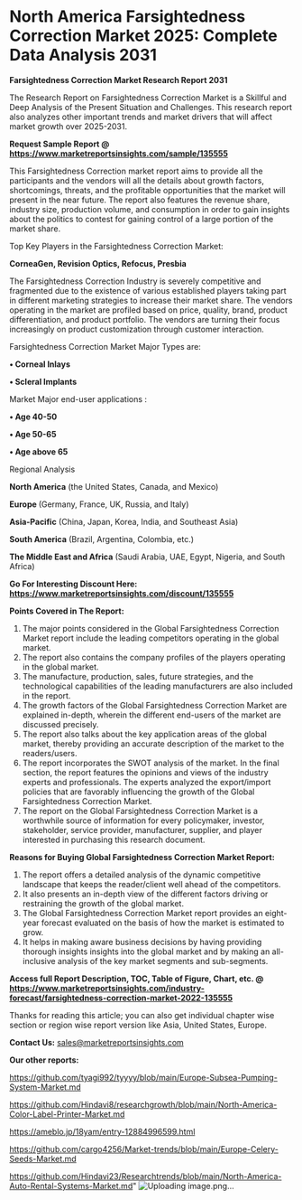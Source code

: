 # North America Farsightedness Correction Market 2025: Complete Data Analysis 2031

<strong>Farsightedness Correction Market Research Report 2031</strong>

The Research Report on Farsightedness Correction Market is a Skillful and Deep Analysis of the Present Situation and Challenges. This research report also analyzes other important trends and market drivers that will affect market growth over 2025-2031.

<strong>Request Sample Report @ <a href=https://www.marketreportsinsights.com/sample/135555>https://www.marketreportsinsights.com/sample/135555</a></strong>

This Farsightedness Correction market report aims to provide all the participants and the vendors will all the details about growth factors, shortcomings, threats, and the profitable opportunities that the market will present in the near future. The report also features the revenue share, industry size, production volume, and consumption in order to gain insights about the politics to contest for gaining control of a large portion of the market share.

Top Key Players in the Farsightedness Correction Market:

<strong>CorneaGen, Revision Optics, Refocus, Presbia</strong>

The Farsightedness Correction Industry is severely competitive and fragmented due to the existence of various established players taking part in different marketing strategies to increase their market share. The vendors operating in the market are profiled based on price, quality, brand, product differentiation, and product portfolio. The vendors are turning their focus increasingly on product customization through customer interaction.

Farsightedness Correction Market Major Types are:

<strong>• Corneal Inlays

• Scleral Implants</strong>

Market Major end-user applications :

<strong>• Age 40-50

• Age 50-65

• Age above 65</strong>

Regional Analysis

</u><strong><b>North America</b></strong> (the United States, Canada, and Mexico)

<strong><b>Europe </b></strong>(Germany, France, UK, Russia, and Italy)

<strong><b>Asia-Pacific</b></strong> (China, Japan, Korea, India, and Southeast Asia)

<strong><b>South America</b></strong> (Brazil, Argentina, Colombia, etc.)

<strong><b>The Middle East and Africa</b></strong> (Saudi Arabia, UAE, Egypt, Nigeria, and South Africa)

<strong>Go For Interesting Discount Here: <a href=https://www.marketreportsinsights.com/discount/135555>https://www.marketreportsinsights.com/discount/135555</a></strong>

<strong>Points Covered in The Report:</strong>
<ol>
  <li>The major points considered in the Global Farsightedness Correction Market report include the leading competitors operating in the global market.</li>
  <li>The report also contains the company profiles of the players operating in the global market.</li>
  <li>The manufacture, production, sales, future strategies, and the technological capabilities of the leading manufacturers are also included in the report.</li>
  <li>The growth factors of the Global Farsightedness Correction Market are explained in-depth, wherein the different end-users of the market are discussed precisely.</li>
  <li>The report also talks about the key application areas of the global market, thereby providing an accurate description of the market to the readers/users.</li>
  <li>The report incorporates the SWOT analysis of the market. In the final section, the report features the opinions and views of the industry experts and professionals. The experts analyzed the export/import policies that are favorably influencing the growth of the Global Farsightedness Correction Market.</li>
  <li>The report on the Global Farsightedness Correction Market is a worthwhile source of information for every policymaker, investor, stakeholder, service provider, manufacturer, supplier, and player interested in purchasing this research document.</li>
</ol>
<strong>Reasons for Buying Global Farsightedness Correction Market Report:</strong>

<ol>
  <li>The report offers a detailed analysis of the dynamic competitive landscape that keeps the reader/client well ahead of the competitors.</li>
  <li>It also presents an in-depth view of the different factors driving or restraining the growth of the global market.</li>
  <li>The Global Farsightedness Correction Market report provides an eight-year forecast evaluated on the basis of how the market is estimated to grow.</li>
  <li>It helps in making aware business decisions by having providing thorough insights insights into the global market and by making an all-inclusive analysis of the key market segments and sub-segments.</li>
</ol>
<strong>Access full Report Description, TOC, Table of Figure, Chart, etc. @ <a href=https://www.marketreportsinsights.com/industry-forecast/farsightedness-correction-market-2022-135555>https://www.marketreportsinsights.com/industry-forecast/farsightedness-correction-market-2022-135555</a></strong>


Thanks for reading this article; you can also get individual chapter wise section or region wise report version like Asia, United States, Europe.

<strong>Contact Us:</strong>
sales@marketreportsinsights.com

<strong>Our other reports:</strong>

<a href=https://github.com/tyagi992/tyyyy/blob/main/Europe-Subsea-Pumping-System-Market.md>https://github.com/tyagi992/tyyyy/blob/main/Europe-Subsea-Pumping-System-Market.md</a>

<a href=https://github.com/Hindavi8/researchgrowth/blob/main/North-America-Color-Label-Printer-Market.md>https://github.com/Hindavi8/researchgrowth/blob/main/North-America-Color-Label-Printer-Market.md</a>

<a href=https://ameblo.jp/18yam/entry-12884996599.html>https://ameblo.jp/18yam/entry-12884996599.html</a>

<a href=https://github.com/cargo4256/Market-trends/blob/main/Europe-Celery-Seeds-Market.md>https://github.com/cargo4256/Market-trends/blob/main/Europe-Celery-Seeds-Market.md</a>

<a href=https://github.com/Hindavi23/Researchtrends/blob/main/North-America-Auto-Rental-Systems-Market.md>https://github.com/Hindavi23/Researchtrends/blob/main/North-America-Auto-Rental-Systems-Market.md</a>"
![Uploading image.png…]()
